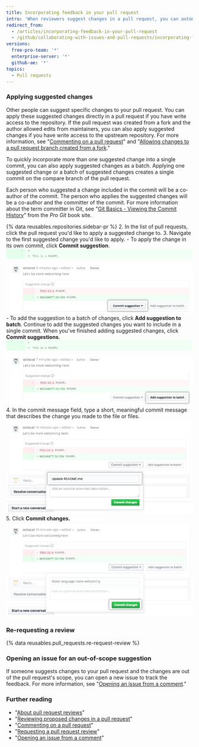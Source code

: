 ```yaml
---
title: Incorporating feedback in your pull request
intro: 'When reviewers suggest changes in a pull request, you can automatically incorporate the changes into the pull request or open an issue to track out-of-scope suggestions.'
redirect_from:
  - /articles/incorporating-feedback-in-your-pull-request
  - /github/collaborating-with-issues-and-pull-requests/incorporating-feedback-in-your-pull-request
versions:
  free-pro-team: '*'
  enterprise-server: '*'
  github-ae: '*'
topics:
  - Pull requests
---
```

### Applying suggested changes

Other people can suggest specific changes to your pull request. You can apply these suggested changes directly in a pull request if you have write access to the repository. If the pull request was created from a fork and the author allowed edits from maintainers, you can also apply suggested changes if you have write access to the upstream repository. For more information, see "[Commenting on a pull request](/github/collaborating-with-issues-and-pull-requests/commenting-on-a-pull-request)" and "[Allowing changes to a pull request branch created from a fork](/github/collaborating-with-issues-and-pull-requests/allowing-changes-to-a-pull-request-branch-created-from-a-fork)."

To quickly incorporate more than one suggested change into a single commit, you can also apply suggested changes as a batch. Applying one suggested change or a batch of suggested changes creates a single commit on the compare branch of the pull request.

Each person who suggested a change included in the commit will be a co-author of the commit. The person who applies the suggested changes will be a co-author and the committer of the commit. For more information about the term committer in Git, see "[Git Basics - Viewing the Commit History](https://git-scm.com/book/en/v2/Git-Basics-Viewing-the-Commit-History)" from the _Pro Git_ book site.

{% data reusables.repositories.sidebar-pr %}
2. In the list of pull requests, click the pull request you'd like to apply a suggested change to.
3. Navigate to the first suggested change you'd like to apply.
    - To apply the change in its own commit, click **Commit suggestion**.
  ![Commit suggestion button](/assets/images/help/pull_requests/commit-suggestion-button.png)
    - To add the suggestion to a batch of changes, click **Add suggestion to batch**. Continue to add the suggested changes you want to include in a single commit. When you've finished adding suggested changes, click **Commit suggestions**.
  ![Add suggestion to batch button](/assets/images/help/pull_requests/add-suggestion-to-batch.png)
4. In the commit message field, type a short, meaningful commit message that describes the change you made to the file or files.
![Commit message field](/assets/images/help/pull_requests/suggested-change-commit-message-field.png)
5. Click **Commit changes.**
![Commit changes button](/assets/images/help/pull_requests/commit-changes-button.png)

### Re-requesting a review

{% data reusables.pull_requests.re-request-review %}

### Opening an issue for an out-of-scope suggestion

If someone suggests changes to your pull request and the changes are out of the pull request's scope, you can open a new issue to track the feedback. For more information, see "[Opening an issue from a comment](/github/managing-your-work-on-github/opening-an-issue-from-a-comment)."

### Further reading

- "[About pull request reviews](/github/collaborating-with-issues-and-pull-requests/about-pull-request-reviews)"
- "[Reviewing proposed changes in a pull request](/github/collaborating-with-issues-and-pull-requests/reviewing-proposed-changes-in-a-pull-request)"
- "[Commenting on a pull request](/github/collaborating-with-issues-and-pull-requests/commenting-on-a-pull-request)"
- "[Requesting a pull request review](/github/collaborating-with-issues-and-pull-requests/requesting-a-pull-request-review)"
- "[Opening an issue from a comment](/github/managing-your-work-on-github/opening-an-issue-from-a-comment)"
